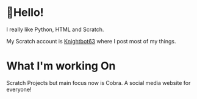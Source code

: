 <p align="center"><h1>👋Hello!</h1></p>
I really like Python, HTML and Scratch.

My Scratch account is [Knightbot63](https://scratch.mit.edu/users/Knightbot63) where I post most of my things.

# What I'm working On
Scratch Projects but main focus now is Cobra. A social media website for everyone!
